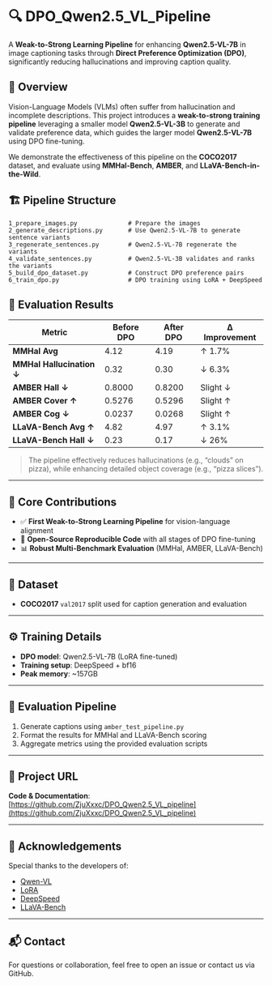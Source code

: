 # 🔍 DPO_Qwen2.5_VL_Pipeline

A **Weak-to-Strong Learning Pipeline** for enhancing **Qwen2.5-VL-7B** in image captioning tasks through **Direct Preference Optimization (DPO)**, significantly reducing hallucinations and improving caption quality.

## 📌 Overview

Vision-Language Models (VLMs) often suffer from hallucination and incomplete descriptions. This project introduces a **weak-to-strong training pipeline** leveraging a smaller model **Qwen2.5-VL-3B** to generate and validate preference data, which guides the larger model **Qwen2.5-VL-7B** using DPO fine-tuning.

We demonstrate the effectiveness of this pipeline on the **COCO2017** dataset, and evaluate using **MMHal-Bench**, **AMBER**, and **LLaVA-Bench-in-the-Wild**.

## 🏗️ Pipeline Structure

```text
1_prepare_images.py              # Prepare the images
2_generate_descriptions.py       # Use Qwen2.5-VL-7B to generate sentence variants
3_regenerate_sentences.py        # Qwen2.5-VL-7B regenerate the variants
4_validate_sentences.py          # Qwen2.5-VL-3B validates and ranks the variants
5_build_dpo_dataset.py           # Construct DPO preference pairs
6_train_dpo.py                   # DPO training using LoRA + DeepSpeed
```
## 🧪 Evaluation Results

| Metric                     | Before DPO | After DPO | Δ Improvement |
|---------------------------|------------|-----------|----------------|
| **MMHal Avg**             | 4.12       | 4.19      | ↑ 1.7%         |
| **MMHal Hallucination ↓** | 0.32       | 0.30      | ↓ 6.3%         |
| **AMBER Hall ↓**          | 0.8000     | 0.8200    | Slight ↓       |
| **AMBER Cover ↑**         | 0.5276     | 0.5296    | Slight ↑       |
| **AMBER Cog ↓**           | 0.0237     | 0.0268    | Slight ↑       |
| **LLaVA-Bench Avg ↑**     | 4.82       | 4.97      | ↑ 3.1%         |
| **LLaVA-Bench Hall ↓**    | 0.23       | 0.17      | ↓ 26%          |

> The pipeline effectively reduces hallucinations (e.g., “clouds” on pizza), while enhancing detailed object coverage (e.g., “pizza slices”).

---

## 🧠 Core Contributions

- ✅ **First Weak-to-Strong Learning Pipeline** for vision-language alignment  
- 🔁 **Open-Source Reproducible Code** with all stages of DPO fine-tuning  
- 📊 **Robust Multi-Benchmark Evaluation** (MMHal, AMBER, LLaVA-Bench)

---

## 📁 Dataset

- **COCO2017** `val2017` split used for caption generation and evaluation

---

## ⚙️ Training Details

- **DPO model**: Qwen2.5-VL-7B (LoRA fine-tuned)  
- **Training setup**: DeepSpeed + bf16  
- **Peak memory**: ~157GB

---

## 🧪 Evaluation Pipeline

1. Generate captions using `amber_test_pipeline.py`  
2. Format the results for MMHal and LLaVA-Bench scoring  
3. Aggregate metrics using the provided evaluation scripts

---

## 📎 Project URL

**Code & Documentation**: [https://github.com/ZjuXxxc/DPO_Qwen2.5_VL_pipeline](https://github.com/ZjuXxxc/DPO_Qwen2.5_VL_pipeline)

---

## 🤝 Acknowledgements

Special thanks to the developers of:

- [Qwen-VL](https://github.com/Qwen-VL)
- [LoRA](https://github.com/microsoft/LoRA)
- [DeepSpeed](https://github.com/microsoft/DeepSpeed)
- [LLaVA-Bench](https://github.com/haotian-liu/LLaVA)

---

## 📬 Contact

For questions or collaboration, feel free to open an issue or contact us via GitHub.
